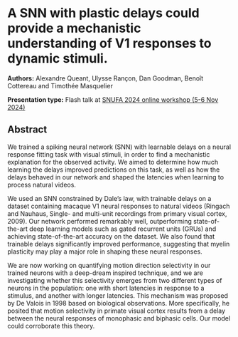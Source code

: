 # A SNN with plastic delays could provide a mechanistic understanding of V1 responses to dynamic stimuli.

**Authors:** Alexandre Queant, Ulysse Rançon, Dan Goodman, Benoît Cottereau and Timothée Masquelier
                           


**Presentation type:** Flash talk at [SNUFA 2024 online workshop (5-6 Nov 2024)](https://snufa.net/2024)

## Abstract

We trained a spiking neural network (SNN) with learnable delays on a neural response fitting task with visual stimuli, in order to find a mechanistic explanation for the observed activity. We aimed to determine how much learning the delays improved predictions on this task, as well as how the delays behaved in our network and shaped the latencies when learning to process natural videos.

We used an SNN constrained by Dale’s law, with trainable delays on a dataset containing macaque V1 neural responses to natural videos (Ringach and Nauhaus, Single- and multi-unit recordings from primary visual cortex, 2009). Our network performed remarkably well, outperforming state-of-the-art deep learning models such as gated recurrent units (GRUs) and achieving state-of-the-art accuracy on the dataset. We also found that trainable delays significantly improved performance, suggesting that myelin plasticity may play a major role in shaping these neural responses.

We are now working on quantifying motion direction selectivity in our trained neurons with a deep-dream inspired technique, and we are investigating whether this selectivity emerges from two different types of neurons in the population: one with short latencies in response to a stimulus, and another with longer latencies. This mechanism was proposed by De Valois in 1998 based on biological observations. More specifically, he posited that motion selectivity in primate visual cortex results from a delay between the neural responses of monophasic and biphasic cells. Our model could corroborate this theory.